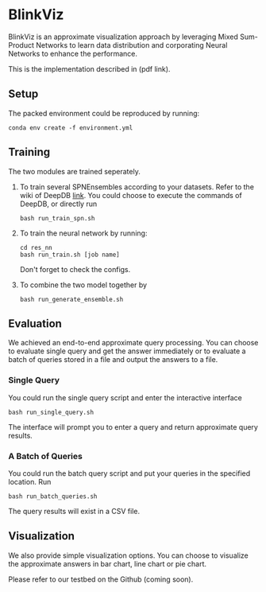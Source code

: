 # BlinkViz

BlinkViz is an approximate visualization approach by leveraging Mixed Sum-Product Networks to learn data distribution and corporating Neural Networks to enhance the performance. 

This is the implementation described in (pdf link).

## Setup

The packed environment could be reproduced by running:

````
conda env create -f environment.yml
````

## Training

The two modules are trained seperately. 

1. To train several SPNEnsembles according to your datasets. Refer to the wiki of DeepDB [link](https://github.com/DataManagementLab/deepdb-public). You could choose to execute the commands of DeepDB, or directly run 

    ````
    bash run_train_spn.sh
    ````


2. To train the neural network by running: 

    ````
    cd res_nn
    bash run_train.sh [job name]
    ````
    
    Don't forget to check the configs.

3. To combine the two model together by

    ````
    bash run_generate_ensemble.sh
    ````

## Evaluation

We achieved an end-to-end approximate query processing. You can choose to evaluate single query and get the answer immediately or to evaluate a batch of queries stored in a file and output the answers to a file.

### Single Query

You could run the single query script and enter the interactive interface

````
bash run_single_query.sh
````

The interface will prompt you to enter a query and return approximate query results.

### A Batch of Queries

You could run the batch query script and put your queries in the specified location. Run

````
bash run_batch_queries.sh
````

The query results will exist in a CSV file.

## Visualization

We also provide simple visualization options. You can choose to visualize the approximate answers in bar chart, line chart or pie chart.

Please refer to our testbed on the Github (coming soon).